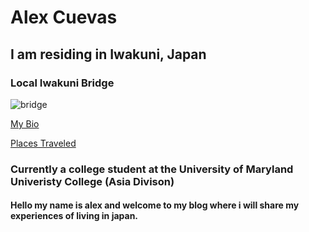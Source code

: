 
# Alex Cuevas 
## I am residing in Iwakuni, Japan 

### Local Iwakuni Bridge 

![bridge](http://www.japan-guide.com/g2/6177_03.jpg)

[My Bio](bio.html)

[Places Traveled](traveled.html)








### Currently a college student at the University of Maryland Univeristy College (Asia Divison)

#### Hello my name is alex and welcome to my blog where i will share my experiences of living in japan. 
